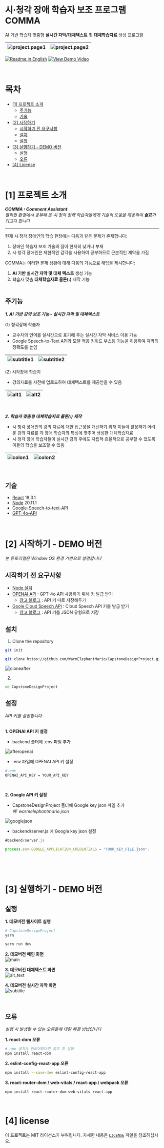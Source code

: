 # 시·청각 장애 학습자 보조 프로그램 COMMA

AI 기반 학습자 맞춤형 **실시간 자막/대체텍스트** 및 **대체학습자료** 생성 프로그램

<!--Project Title Image-->
![project.page1](readme/img/page/page1.png)|![project.page2](readme/img/page/page2.png)
---|---|

<!--Project Buttons-->
[![Readme in English][readme-en-shield]][readme-en-url] [![View Demo Video][view-demo-shield]][view-demo-url]
&nbsp;

&nbsp;




<!--Table of Contents-->
# 목차
- [[1] 프로젝트 소개](#1-프로젝트-소개)
  - [주기능](#주기능)
  - [기술](#기술)
- [[2] 시작하기](#2-시작하기)
  - [시작하기 전 요구사항](#시작하기-전-요구사항)
  - [설치](#설치)
  - [설정](#설정)
- [[3] 실행하기 - DEMO 버전](#3-실행하기)
  - [실행](#실행)
  - [오류](#오류)
- [[4] License](#4-license)
&nbsp;

&nbsp;





# [1] 프로젝트 소개
***COMMA : Comment Assistant***   
*열악한 환경에서 공부해 온 시·청각 장애 학습자들에게 기술적 도움을 제공하여 **쉼표**가 되고자 합니다*   

-----

현재 시·청각 장애인의 학습 현장에는 다음과 같은 문제가 존재합니다:
1) 장애인 학습자 보조 기술의 질이 현저히 낮거나 부재
2) 시·청각 장애인은 제한적인 감각을 사용하여 공부하므로 근본적인 제약을 가짐   


COMMA는 이러한 문제 상황에 대해 다음의 기능으로 해답을 제시합니다:
1) **AI 기반 실시간 자막 및 대체 텍스트** 생성 기능
2) 학습자 맞춤 **대체학습자료 콜론(:)** 제작 기능   
&nbsp;


## 주기능
***1. AI 기반 강의 보조 기능 - 실시간 자막 및 대체텍스트***   

(1) 청각장애 학습자 
- 교수자의 언어를 실시간으로 표기해 주는 실시간 자막 서비스 이용 가능
- Google Speech-to-Text API와 모델 적응 키워드 부스팅 기능을 이용하여 자막의 정확도를 높임

![subtitle1](readme/img/page/subtitle1.png)|![subtitle2](readme/img/page/subtitle2.png)
---|---|   

(2) 시각장애 학습자
- 강의자료를 사전에 업로드하여 대체텍스트를 제공받을 수 있음   
   
![alt1](readme/img/page/alt_text1.png)|![alt2](readme/img/page/alt_text2.png)
---|---|   

&nbsp;



***2. 학습자 맞춤형 대체학습자료 콜론(:) 제작***
- 시·청각 장애인의 강의 자료에 대한 접근성을 개선하기 위해 이들이 활용하기 어려운 강의 자료를 각 장애 학습자의 특성에 맞추어 생성한 대체학습자료
- 시·청각 장애 학습자들이 실시간 강의 후에도 자립적·효율적으로 공부할 수 있도록 이들의 학습을 보조할 수 있음   

![colon1](readme/img/page/colon1.png)|![colon2](readme/img/page/colon2.png)
---|---|

&nbsp;


## 기술
- [React](https://react.dev/) 18.3.1
- [Node](https://nodejs.org/en) 20.11.1
- [Google-Speech-to-text-API](https://cloud.google.com/)
- [GPT-4o-API](https://openai.com/index/openai-api/)
&nbsp;

&nbsp;



# [2] 시작하기 - DEMO 버전
*본 튜토리얼은 Window OS 환경 기반으로 설명합니다*
## 시작하기 전 요구사항
- [Node 설치](https://nodejs.org/en/download/package-manager)
- [OPENAI API](https://platform.openai.com/) : GPT-4o API 사용하기 위해 키 발급 받기
    - [참고 블로그](https://velog.io/@ji1kang/OpenAI%EC%9D%98-API-Key-%EB%B0%9C%EA%B8%89-%EB%B0%9B%EA%B3%A0-%ED%85%8C%EC%8A%A4%ED%8A%B8-%ED%95%98%EA%B8%B0) : API 키 따로 저장해두기
- [Goole Cloud Speech API](https://console.cloud.google.com/apis/dashboard) : Cloud Speech API 키를 발급 받기
    - [참고 블로그](https://webnautes.tistory.com/2046) : API 키를 JSON 유형으로 저장

## 설치
1. Clone the repository
```bash
git init

git clone https://github.com/WarmElephantMario/CapstoneDesignProject.git
```
![cloneafter](readme/img/afterclone.png)
&nbsp;


2. 
```bash
cd CapstoneDesignProject
```

## 설정
*API 키를 설정합니다*   
&nbsp;

**1. OPENAI API 키 설정**
- backend 폴더에 .env 파일 추가   

![afteropenai](readme/img/afteropenai.png)


- .env 파일에 OPENAI API 키 설정

```bash
#.env
OPENAI_API_KEY = YOUR_API_KEY
```
&nbsp;

**2. Google API 키 설정**   
- CapstoneDesignProject 폴더에 Google key json 파일 추가   
*예: warmelephantmario.json*
&nbsp;

![googlejson](readme/img/aftergoogleapi.png)   

- backend/server.js 에 Google key json 설정
```javascript
#backend/server.js

process.env.GOOGLE_APPLICATION_CREDENTIALS = "YOUR_KEY_FILE.json";
```

&nbsp;

&nbsp;




# [3] 실행하기 - DEMO 버전
## 실행
**1. 데모버전 웹사이트 실행**
```bash
# CapstoneDesignProject
yarn
```
```bash
yarn run dev
```

**2. 데모버전 메인 화면**   
![main](readme/img/demo/main.png)

**3. 데모버전 대체텍스트 화면**   
![alt_text](readme/img/demo/alt_text.png)

**4. 데모버전 실시간 자막 화면**   
![subtitle](readme/img/demo/subtitle.png)

&nbsp;

## 오류
*실행 시 발생할 수 있는 오류들에 대한 해결 방법입니다*   

**1. react-dom 오류**   
```bash
# npm 설치가 안되어있다면 설치 후 실행
npm install react-dom
```   

**2. eslint-config-react-app 오류**
```bash
npm install --save-dev eslint-config-react-app
```

**3. react-router-dom / web-vitals / react-app / webpack 오류**
```bash
npm install react-router-dom web-vitals react-app
```

&nbsp;




# [4] license
이 프로젝트는 MIT 라이선스가 부여됩니다. 자세한 내용은 [`LICENSE`][license-url] 파일을 참조하십시오.




<!--Url for Buttons-->
[readme-en-shield]: https://img.shields.io/badge/Readme%20in%20English-lightgreen?style=for-the-badge
[view-demo-shield]: https://img.shields.io/badge/View%20Demo%20video-darkgreen?style=for-the-badge
<!-- 수정 필요 -->
[view-demo-url]: https://github.com/WarmElephantMario/CapstoneDesignProject


<!--URLS-->
[license-url]: readme/LICENSE.md
[readme-en-url]: README_EN.md

